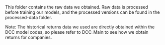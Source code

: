 This folder contains the raw data we obtained. Raw data is processed before training our models, and the processed versions can be found in the processed-data folder. 

Note: The historical returns data we used are directly obtained within the DCC model codes, so please refer to DCC_Main to see how we obtain returns for companies.
